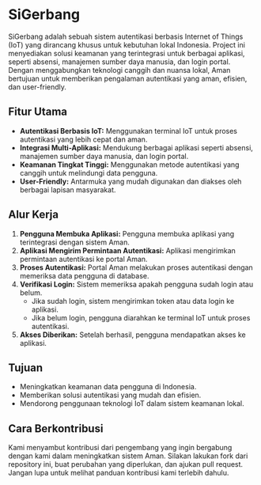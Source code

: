 # SiGerbang

SiGerbang adalah sebuah sistem autentikasi berbasis Internet of Things (IoT) yang dirancang khusus untuk kebutuhan lokal Indonesia. Project ini menyediakan solusi keamanan yang terintegrasi untuk berbagai aplikasi, seperti absensi, manajemen sumber daya manusia, dan login portal. Dengan menggabungkan teknologi canggih dan nuansa lokal, Aman bertujuan untuk memberikan pengalaman autentikasi yang aman, efisien, dan user-friendly.

## Fitur Utama

- **Autentikasi Berbasis IoT:** Menggunakan terminal IoT untuk proses autentikasi yang lebih cepat dan aman.
- **Integrasi Multi-Aplikasi:** Mendukung berbagai aplikasi seperti absensi, manajemen sumber daya manusia, dan login portal.
- **Keamanan Tingkat Tinggi:** Menggunakan metode autentikasi yang canggih untuk melindungi data pengguna.
- **User-Friendly:** Antarmuka yang mudah digunakan dan diakses oleh berbagai lapisan masyarakat.

## Alur Kerja

1. **Pengguna Membuka Aplikasi:** Pengguna membuka aplikasi yang terintegrasi dengan sistem Aman.
2. **Aplikasi Mengirim Permintaan Autentikasi:** Aplikasi mengirimkan permintaan autentikasi ke portal Aman.
3. **Proses Autentikasi:** Portal Aman melakukan proses autentikasi dengan memeriksa data pengguna di database.
4. **Verifikasi Login:** Sistem memeriksa apakah pengguna sudah login atau belum.
    - Jika sudah login, sistem mengirimkan token atau data login ke aplikasi.
    - Jika belum login, pengguna diarahkan ke terminal IoT untuk proses autentikasi.
5. **Akses Diberikan:** Setelah berhasil, pengguna mendapatkan akses ke aplikasi.

## Tujuan

- Meningkatkan keamanan data pengguna di Indonesia.
- Memberikan solusi autentikasi yang mudah dan efisien.
- Mendorong penggunaan teknologi IoT dalam sistem keamanan lokal.

## Cara Berkontribusi

Kami menyambut kontribusi dari pengembang yang ingin bergabung dengan kami dalam meningkatkan sistem Aman. Silakan lakukan fork dari repository ini, buat perubahan yang diperlukan, dan ajukan pull request. Jangan lupa untuk melihat panduan kontribusi kami terlebih dahulu.